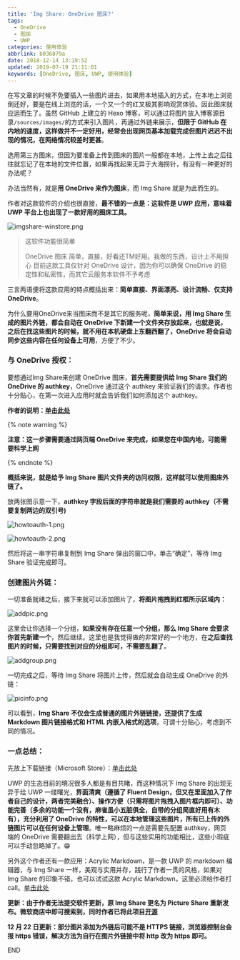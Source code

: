 ```yaml
---
title: 'Img Share: OneDrive 图床?'
tags:
  - OneDrive
  - 图床
  - UWP
categories: 使用体验
abbrlink: b036879a
date: 2018-12-14 13:19:52
updated: 2019-07-19 21:11:01
keywords: [OneDrive, 图床, UWP, 使用体验]
---
```


在写文章的时候不免要插入一些图片进去，如果用本地插入的方式，在本地上浏览倒还好，要是在线上浏览的话，一个又一个的红叉极其影响观赏体验。因此图床就应运而生了。虽然 GitHub 上建立的 Hexo 博客，可以通过将图片放入博客源目录`/sources/images/`的方式来引入图片，再通过外链来展示，**但限于 GitHub 在内地的速度，这样做并不一定好用，经常会出现网页基本加载完成但图片迟迟不出现的情况，在网络情况较差时更甚**。<!--more-->  

选用第三方图床，但因为要准备上传到图床的图片一般都在本地，上传上去之后往往就忘记了在本地的文件位置，如果再找起来无异于大海捞针，有没有一种更好的办法呢？  

办法当然有，就是**用 OneDrive 来作为图床**，而 Img Share 就是为此而生的。  

作者对这款软件的介绍也很直接，**最不错的一点是：这软件是 UWP 应用，意味着 UWP 平台上也出现了一款好用的图床工具。**  

![imgshare-winstore.png](https://storage.live.com/items/5582C1D07E2893FB!83088?authkey=APiqr1tjl5KIc1Q "Img Share的宣传图，很心动有木有？")  

> 这软件功能很简单
> 
> OneDrive 图床
> 简单，直接，好看还TM好用。我做的东西，设计上不用担心
> 目前这款工具仅针对 OneDrive 设计，因为你可以确保 OneDrive 的稳定性和私密性，而其它云服务本钦件不予考虑

三言两语便将这款应用的特点概括出来：**简单直接、界面漂亮、设计流畅、仅支持 OneDrive**。  

为什么要用OneDrive来当图床而不是其它的服务呢，**简单来说，用 Img Share 生成的图片外链，都会自动在 OneDrive 下新建一个文件夹存放起来，也就是说，之后在找这些图片的时候，就不用在本机硬盘上东翻西翻了，OneDrive 将会自动同步这些内容在任何设备上可用**，方便了不少。  

### 与 OneDrive 授权：

要想通过Img&nbsp;Share来创建 OneDrive 图床，**首先需要提供给 Img Share 我们的 OneDrive 的 authkey**，OneDrive 通过这个 authkey 来验证我们的请求。作者也十分贴心，在第一次进入应用时就会告诉我们如何添加这个 authkey。  

**作者的说明：[单击此处](https://blog.richasy.cn/document/basic/onedrive_authkey.html)**  

{% note warning %}  

**注意：这一步骤需要通过网页端 OneDrive 来完成，如果您在中国内地，可能需要科学上网**

{% endnote %}  

**概括来说，就是给予 Img Share 图片文件夹的访问权限，这样就可以使用图床外链了。**  

放两张图示意一下，**authkey 字段后面的字符串就是我们需要的 authkey（不需要复制两边的双引号)**

![howtoauth-1.png](https://storage.live.com/items/5582C1D07E2893FB!83090?authkey=APiqr1tjl5KIc1Q "注意红框标注的位置")

![howtoauth-2.png](https://storage.live.com/items/5582C1D07E2893FB!83084?authkey=APiqr1tjl5KIc1Q "画红线的地方，authkey=之后的一串字符就是我们需要的authkey")  

然后将这一串字符串复制到 Img Share 弹出的窗口中，单击“确定”，等待 Img Share 验证完成即可。  

### 创建图片外链：

一切准备就绪之后，接下来就可以添加图片了，**将图片拖拽到红框所示区域内：**  

![addpic.png](https://storage.live.com/items/5582C1D07E2893FB!83086?authkey=APiqr1tjl5KIc1Q "添加图片")  

这里会让你选择一个分组，**如果没有存在任意一个分组，那么 Img Share 会要求你首先新建一个**，然后继续。这里也是我觉得做的非常好的一个地方，在**之后查找图片的时候，只需要找到对应的分组即可，不需要乱翻了**。  

![addgroup.png](https://storage.live.com/items/5582C1D07E2893FB!83085?authkey=APiqr1tjl5KIc1Q "在输入框内输入分组名称")  

一切完成之后，等待 Img Share 将图片上传，然后就会自动生成 OneDrive 的外链：  

![picinfo.png](https://storage.live.com/items/5582C1D07E2893FB!83087?authkey=APiqr1tjl5KIc1Q "支持普通链接、Markdown链接和HTML嵌入")  

可以看到，**Img Share 不仅会生成普通的图片外链链接，还提供了生成 Markdown 图片链接格式和 HTML 内嵌入格式的选项**，可谓十分贴心，考虑到不同的情况。  

### 一点总结：

先放上下载链接（Microsoft Store）：[单击此处](https://www.microsoft.com/zh-cn/p/img-share/9ncxnz52g9q8?activetab=pivot:overviewtab)

UWP 的生态目前的境况很多人都是有目共睹，而这种情况下 Img Share 的出现无异于给 UWP 一缕曙光，**界面清爽（遵循了 Fluent Design，但又在里面加入了作者自己的设计，两者完美融合）、操作方便（只需将图片拖拽入图片框内即可）、功能完善（多余的功能一个没有，麻雀虽小五脏俱全，自带的分组简直好用有木有），充分利用了 OneDrive 的特性，可以在本地管理这些图片，所有已上传的外链图片可以在任何设备上管理**。唯一略麻烦的一点是需要先配置  authkey，网页端的 OneDrive 需要翻出去（科学上网），但与这些实用的功能相比，这些小瑕疵可以手动忽略掉了。😁    

另外这个作者还有一款应用：Acrylic&nbsp;Markdown，是一款 UWP 的 markdown 编辑器，与 Img Share 一样，美观与实用并存，践行了作者一贯的风格，如果对 Img Share 的印象不错，也可以试试这款 Acrylic Markdown，这里必须给作者打 call。[单击此处](https://www.microsoft.com/zh-cn/p/acrylic-markdown/9mx0mgjmjnbj?cid=msft_web_chart&activetab=pivot%3Areviewstab)   

**更新：由于作者无法提交软件更新，原 Img Share 更名为 Picture Share 重新发布。微软商店中即可搜索到，同时作者已将此项目[开源](https://github.com/Richasy/Img-Share?files=1)**  

**12 月 22 日更新：部分图片添加为外链后可能不是 HTTPS 链接，浏览器控制台会报 https 错误，解决方法为自行在图片外链接中将 http 改为 https 即可。**  

END